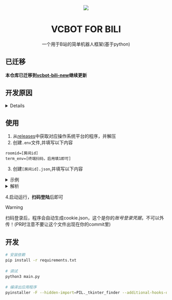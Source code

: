 <div align="center">

![](./.res/icon.ico)

# VCBOT FOR BILI

一个用于B站的简单机器人框架(基于python)

</div>

## 已迁移

**本仓库已迁移到[vcbot-bili-new](https://github.com/VCbots/vcbot-bili-new)继续更新**

## 开发原因

<details>

![why?](./.res/1.jpg)

</details>

## 使用

1. 从[releases](https://github.com/vcbots/vcbot-bili/releases)中获取对应操作系统平台的程序，并解压
2. 创建`.env`文件,并填写以下内容
```
roomid=[房间id]
term_env=[终端扫码，启用填1即可]
```
3. 创建`[房间id].json`,并填写以下内容

<details>
<summary>示例</summary>

```
{
    "connected": "连接成功", 
    "chat":{
        "global":{
            "schedule":[
                {
                    "minute":1,
                    "content": "主包快去喝水！"
                },
                {
                    "minute":15,
                    "content":"q群：xxx"
                }
            ],
            "events":{
                    "reply_notice": " {user} 回复 {re-user} : {content} ",
                    "welcome": "欢迎 {user} 进入直播间",
                    "gifts": "谢谢 {user} 的 {gift} 喵～",
                    "guard": "感谢 {user} 开通 {type} 喵～",
                    "followed": "感谢 {user} 的关注喵～"
            },
            "command":{
                    "你好":"hello world!",
                    "status":"Is running?"
                }
        },
        "xxxx": {
            "alias":[], 
            "command":{
                "你好":"hello!",
                "臭机器人": "???"
            }
        }
    }
} 
```

</details>

<details>
<summary>解析</summary>


### 配置规则解析

|字段|备注|
|-|-|
|connected|连接直播间成功|
|global|全局事件|
|xxx|xxxx为用户uid,特定用户事件|
#### global规则解析

|字段|备注|
|-|-|
|schedule|定时事件|
|events|直播事件|
|command|互动事件|

#### [uid]规则解析

|字段|备注|
|-|-|
|alias|别称，todo|
|command|互动事件|

#### 替换常量

|字段|备注|
|-|-|
|{user}|替换成用户名|
|{re-user}|替换为被@用户|
|{gift}|替换为礼物名称|
|{type} |替换为开通大航海类型|

</details>


4.启动运行，**扫码登陆**后即可

> [!WARNING]  
> 扫码登录后，程序会自动生成cookie.json，这个是你的*账号登录凭据*，不可以外传！(PR时注意不要让这个文件出现在你的commit里)


## 开发

```bash
# 安装依赖
pip install -r requirements.txt

# 调试
python3 main.py

# 编译出应用程序
pyinstaller -F --hidden-import=PIL._tkinter_finder --additional-hooks-dir=hooks main.py -n vcbot-bili -i .res/icon.ico

```



